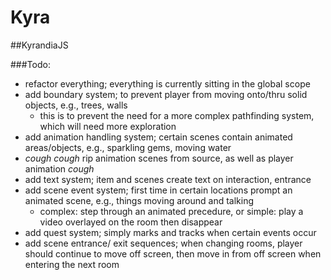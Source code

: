 # Kyra

##KyrandiaJS

###Todo:
  - refactor everything; everything is currently sitting in the global scope
  - add boundary system; to prevent player from moving onto/thru solid objects, e.g., trees, walls
    - this is to prevent the need for a more complex pathfinding system, which will need more exploration   
  - add animation handling system; certain scenes contain animated areas/objects, e.g., sparkling gems, moving water
  - *cough cough* rip animation scenes from source, as well as player animation *cough*
  - add text system; item and scenes create text on interaction, entrance
  - add scene event system; first time in certain locations prompt an animated scene, e.g., things moving around and talking
    - complex: step through an animated precedure, or simple: play a video overlayed on the room then disappear
  - add quest system; simply marks and tracks when certain events occur
  - add scene entrance/ exit sequences; when changing rooms, player should continue to move off screen, then move in from off screen when entering the next room
